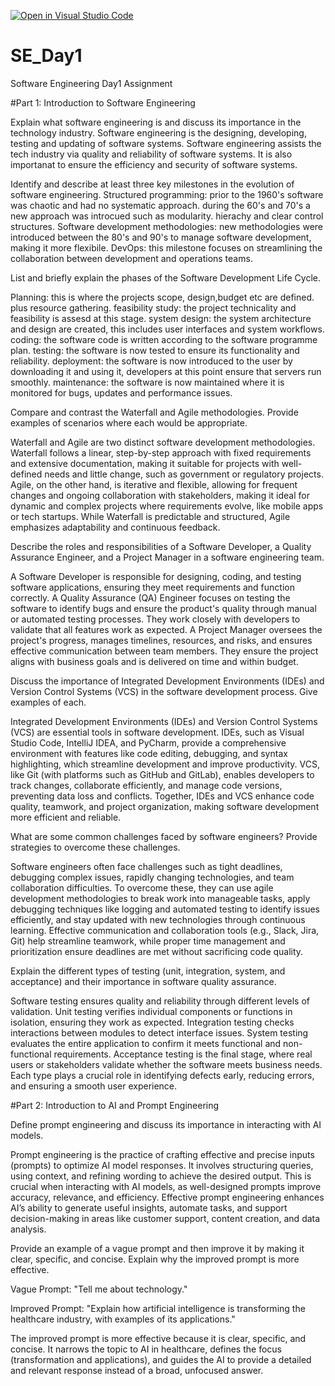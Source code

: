[![Open in Visual Studio Code](https://classroom.github.com/assets/open-in-vscode-2e0aaae1b6195c2367325f4f02e2d04e9abb55f0b24a779b69b11b9e10269abc.svg)](https://classroom.github.com/online_ide?assignment_repo_id=18392069&assignment_repo_type=AssignmentRepo)
# SE_Day1
Software Engineering Day1 Assignment

#Part 1: Introduction to Software Engineering

Explain what software engineering is and discuss its importance in the technology industry.
Software engineering is the designing, developing, testing and updating of software systems. Software engineering assists the tech industry via quality and reliability of software systems. It is also importanat to ensure the efficiency and security of software systems.

Identify and describe at least three key milestones in the evolution of software engineering.
Structured programming: prior to the 1960's software was chaotic and had no systematic approach. during the 60's and 70's a new approach was introcued such as modularity. hierachy and clear control structures.
Software development methodologies: new methodologies were introduced between the 80's and 90's to manage software development, making it more flexibile.
DevOps: this milestone focuses on streamlining the collaboration between development and operations teams.

List and briefly explain the phases of the Software Development Life Cycle.

Planning: this is where the projects scope, design,budget etc are defined. plus resource gathering.
feasibility study: the project technicality and feasibility is assesd at this stage.
system design: the system architecture and design are created, this includes user interfaces and system workflows.
coding: the software code is written according to the software programme plan.
testing: the software is now tested to ensure its functionality and reliability.
deployment: the software is now introduced to the user by downloading it and using it, developers at this point ensure that servers run smoothly.
maintenance: the software is now maintained where it is monitored for bugs, updates and performance issues.


Compare and contrast the Waterfall and Agile methodologies. Provide examples of scenarios where each would be appropriate.

Waterfall and Agile are two distinct software development methodologies. Waterfall follows a linear, step-by-step approach with fixed requirements and extensive documentation, making it suitable for projects with well-defined needs and little change, such as government or regulatory projects. Agile, on the other hand, is iterative and flexible, allowing for frequent changes and ongoing collaboration with stakeholders, making it ideal for dynamic and complex projects where requirements evolve, like mobile apps or tech startups. While Waterfall is predictable and structured, Agile emphasizes adaptability and continuous feedback.

Describe the roles and responsibilities of a Software Developer, a Quality Assurance Engineer, and a Project Manager in a software engineering team.

A Software Developer is responsible for designing, coding, and testing software applications, ensuring they meet requirements and function correctly. A Quality Assurance (QA) Engineer focuses on testing the software to identify bugs and ensure the product's quality through manual or automated testing processes. They work closely with developers to validate that all features work as expected. A Project Manager oversees the project's progress, manages timelines, resources, and risks, and ensures effective communication between team members. They ensure the project aligns with business goals and is delivered on time and within budget.

Discuss the importance of Integrated Development Environments (IDEs) and Version Control Systems (VCS) in the software development process. Give examples of each.

Integrated Development Environments (IDEs) and Version Control Systems (VCS) are essential tools in software development. IDEs, such as Visual Studio Code, IntelliJ IDEA, and PyCharm, provide a comprehensive environment with features like code editing, debugging, and syntax highlighting, which streamline development and improve productivity. VCS, like Git (with platforms such as GitHub and GitLab), enables developers to track changes, collaborate efficiently, and manage code versions, preventing data loss and conflicts. Together, IDEs and VCS enhance code quality, teamwork, and project organization, making software development more efficient and reliable.

What are some common challenges faced by software engineers? Provide strategies to overcome these challenges.

Software engineers often face challenges such as tight deadlines, debugging complex issues, rapidly changing technologies, and team collaboration difficulties. To overcome these, they can use agile development methodologies to break work into manageable tasks, apply debugging techniques like logging and automated testing to identify issues efficiently, and stay updated with new technologies through continuous learning. Effective communication and collaboration tools (e.g., Slack, Jira, Git) help streamline teamwork, while proper time management and prioritization ensure deadlines are met without sacrificing code quality.

Explain the different types of testing (unit, integration, system, and acceptance) and their importance in software quality assurance.

Software testing ensures quality and reliability through different levels of validation. Unit testing verifies individual components or functions in isolation, ensuring they work as expected. Integration testing checks interactions between modules to detect interface issues. System testing evaluates the entire application to confirm it meets functional and non-functional requirements. Acceptance testing is the final stage, where real users or stakeholders validate whether the software meets business needs. Each type plays a crucial role in identifying defects early, reducing errors, and ensuring a smooth user experience.

#Part 2: Introduction to AI and Prompt Engineering


Define prompt engineering and discuss its importance in interacting with AI models.

Prompt engineering is the practice of crafting effective and precise inputs (prompts) to optimize AI model responses. It involves structuring queries, using context, and refining wording to achieve the desired output. This is crucial when interacting with AI models, as well-designed prompts improve accuracy, relevance, and efficiency. Effective prompt engineering enhances AI’s ability to generate useful insights, automate tasks, and support decision-making in areas like customer support, content creation, and data analysis.

Provide an example of a vague prompt and then improve it by making it clear, specific, and concise. Explain why the improved prompt is more effective.

Vague Prompt: "Tell me about technology." 

Improved Prompt: "Explain how artificial intelligence is transforming the healthcare industry, with examples of its applications."  

The improved prompt is more effective because it is clear, specific, and concise. It narrows the topic to AI in healthcare, defines the focus (transformation and applications), and guides the AI to provide a detailed and relevant response instead of a broad, unfocused answer.
